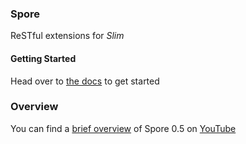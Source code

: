### Spore
ReSTful extensions for *Slim*

#### Getting Started
Head over to [the docs](https://github.com/dannykopping/spore/tree/master/docs) to get started

### Overview
You can find a [brief overview](http://www.youtube.com/watch?v=KAS01FW-eYc) of Spore 0.5 on [YouTube](http://www.youtube.com/watch?v=KAS01FW-eYc)